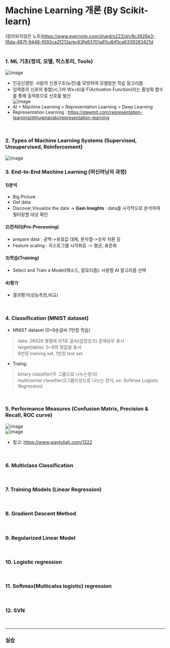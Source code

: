 # Machine Learning 개론 (By Scikit-learn)
  
(정리되지않은 노트)https://www.evernote.com/shard/s222/sh/8c3926e3-f8da-487f-9448-f092ca2f213a/ec63fe83701a81cdbf0ca6339283421d  
<br>

### 1. ML 기초(정의, 모델, 히스토리, Tools)  
![image](https://user-images.githubusercontent.com/45334819/61990761-a363b080-b081-11e9-8449-fc4c43e29191.png)  
- 인공신경망: 사람의 신경구조(뉴런)를 모방하여 모델링한 학습 알고리즘  
- 입력층의 신호의 총합(시그마 Wx+b)을 F(Activation Function)라는 활성화 함수를 통해 출력층으로 신호를 발산  
![image](https://user-images.githubusercontent.com/45334819/61990853-06097c00-b083-11e9-917b-a74ae8829b8d.png)  
- AI > Machine Learning > Representation Learning > Deep Learning
- Representation Learning : https://steemit.com/representation-learning/@hugmanskj/representation-learning  
<br>

### 2. Types of Machine Learning Systems (Supervised, Unsupervised, Reinforcement)   
![image](https://user-images.githubusercontent.com/45334819/61990966-db202780-b084-11e9-98ff-e36130d6a8eb.png)
<br>

### 3. End-to-End Machine Learning (머신러닝의 과정)
#### 1)분석
- Big Picture
- Get data
- Discover,Visualize the data -> <b>Gain Insights</b> : data를 시각적으로 분석하여 필터링할 대상 확인  
#### 2)전처리(Pre-Processing)
- prepare data : 공백->유효값 대체, 문자열->숫자 치환 등
- Feature scaling : 히스토그램 시각화등 -> 평균, 표준화
#### 3)학습(Training)
- Select and Train a Model(메소드, 알로리즘): 사용할 AI 알고리즘 선택
#### 4)평가
- 결과평가(성능측정,비교)
<br>

### 4. Classification (MNIST dataset)    
- MNIST dataset (0~9손글씨 7만장 학습)  
> data: 28X28 행렬에 0/1로 글씨(검정잉크) 존재유무 표시  
> target(lable): 0~9의 정답을 표시  
> 6만장 training set, 1만장 test set 
- Traing: 
> binary classifier(두 그룹으로 나누는방식)  
> multinomial classifier(3그룹이상으로 나누는 방식, ex: Softmax Logistic Regression)  
<br>

### 5. Performance Measures (Confusion Matrix, Precision & Recall, ROC curve)  
![image](https://user-images.githubusercontent.com/45334819/61991355-c5613100-b089-11e9-9bc7-76042743f9e5.png)  
![image](https://user-images.githubusercontent.com/45334819/61991357-cb571200-b089-11e9-9a51-ab7949bab4a3.png)  
- 참고:  https://www.waytoliah.com/1222  
<br>

### 6. Multiclass Classification
<br>

### 7. Training Models (Linear Regression)
<br>

### 8. Gradient Descent Method
<br>

### 9. Regularized Linear Model
<br>

### 10. Logistic regression
<br>

### 11. Softmax(Multicalss logistic) regression
<br>

### 12. SVN
<br>

<hr>

### 실습  
